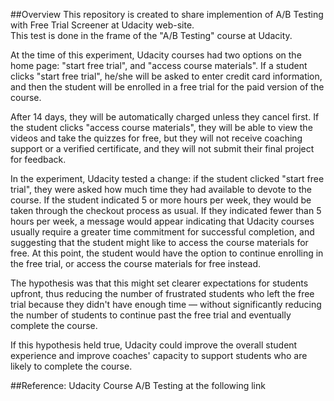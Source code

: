 ##Overview
This repository is created to share implemention of A/B Testing with Free Trial Screener at Udacity web-site.  
This test is done in the frame of the "A/B Testing" course at Udacity.

At the time of this experiment, Udacity courses had two options on the home page: "start free trial", and "access course materials". 
If a student clicks "start free trial", he/she will be asked to enter credit card information,
and then the student will be enrolled in a free trial for the paid version of the course. 

After 14 days, they will be automatically charged unless they cancel first. 
If the student clicks "access course materials", they will be able to view the videos and take the quizzes for free, 
but they will not receive coaching support or a verified certificate, and they will not submit their final project for feedback.

In the experiment, Udacity tested a change: if the student clicked "start free trial",
they were asked how much time they had available to devote to the course. 
If the student indicated 5 or more hours per week, they would be taken through the checkout process as usual. 
If they indicated fewer than 5 hours per week, a message would appear indicating that Udacity courses usually require a greater time commitment
for successful completion, and suggesting that the student might like to access the course materials for free. 
At this point, the student would have the option to continue enrolling in the free trial, 
or access the course materials for free instead. 

The hypothesis was that this might set clearer expectations for students upfront, thus reducing the number of frustrated students
who left the free trial because they didn't have enough time — without significantly reducing the number of students 
to continue past the free trial and eventually complete the course. 

If this hypothesis held true, Udacity could improve the overall student experience and improve coaches' capacity to support students 
who are likely to complete the course.

##Reference:
Udacity Course A/B Testing at the following link
